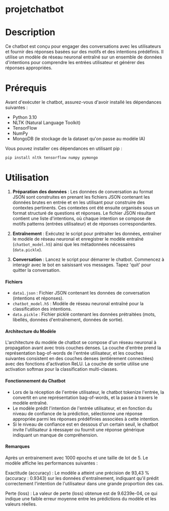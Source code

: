 # projetchatbot

# Description
Ce chatbot est conçu pour engager des conversations avec les utilisateurs et fournir des réponses basées sur des motifs et des intentions prédéfinis. Il utilise un modèle de réseau neuronal entraîné sur un ensemble de données d'intentions pour comprendre les entrées utilisateur et générer des réponses appropriées.

# Prérequis
Avant d'exécuter le chatbot, assurez-vous d'avoir installé les dépendances suivantes :
- Python 3.10
- NLTK (Natural Language Toolkit)
- TensorFlow
- NumPy
- MongoDB (le stockage de la dataset qu'on passe au modèle IA)

Vous pouvez installer ces dépendances en utilisant pip :
```
pip install nltk tensorflow numpy pymongo
```

# Utilisation
1. **Préparation des données** : Les données de conversation au format JSON sont construites en prenant les fichiers JSON contenant les données brutes en entrée et en les utilisant pour construire des contextes pertinents. Ces contextes ont été  ensuite organisés sous un format structuré de questions et réponses. Le fichier JSON résultant contient une liste d'intentions, où chaque intention se compose de motifs patterns (entrées utilisateur) et de réponses correspondantes.

2. **Entraînement** : Exécutez le script pour prétraiter les données, entraîner le modèle de réseau neuronal et enregistrer le modèle entraîné (`chatbot_model.h5`) ainsi que les métadonnées nécessaires (`data.pickle`).

3. **Conversation** : Lancez le script pour démarrer le chatbot. Commencez à interagir avec le bot en saisissant vos messages. Tapez 'quit' pour quitter la conversation.

#### Fichiers
- `data1.json` : Fichier JSON contenant les données de conversation (intentions et réponses).
- `chatbot_model.h5` : Modèle de réseau neuronal entraîné pour la classification des intentions.
- `data.pickle` : Fichier picklé contenant les données prétraitées (mots, libellés, données d'entraînement, données de sortie).

#### Architecture du Modèle
L'architecture du modèle de chatbot se compose d'un réseau neuronal à propagation avant avec trois couches denses. La couche d'entrée prend la représentation bag-of-words de l'entrée utilisateur, et les couches suivantes consistent en des couches denses (entièrement connectées) avec des fonctions d'activation ReLU. La couche de sortie utilise une activation softmax pour la classification multi-classes.

#### Fonctionnement du Chatbot
- Lors de la réception de l'entrée utilisateur, le chatbot tokenize l'entrée, la convertit en une représentation bag-of-words, et la passe à travers le modèle entraîné.
- Le modèle prédit l'intention de l'entrée utilisateur, et en fonction du niveau de confiance de la prédiction, sélectionne une réponse appropriée parmi les réponses prédéfinies associées à cette intention.
- Si le niveau de confiance est en dessous d'un certain seuil, le chatbot invite l'utilisateur à réessayer ou fournit une réponse générique indiquant un manque de compréhension.

#### Remarques
Après un entrainement avec 1000 epochs et une taille de lot de 5. Le modèle affiche les performances suivantes :

Exactitude (accuracy) : Le modèle a atteint une précision de 93,43 % (accuracy : 0.9343) sur les données d'entraînement, indiquant qu'il prédit correctement l'intention de l'utilisateur dans une grande proportion des cas.

Perte (loss) : La valeur de perte (loss) obtenue est de 9.6239e-04, ce qui indique une faible erreur moyenne entre les prédictions du modèle et les valeurs réelles.
